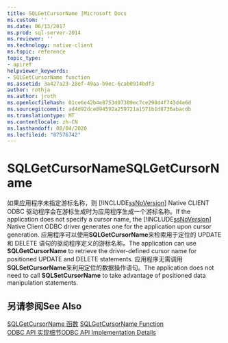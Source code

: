 ```yaml
---
title: SQLGetCursorName |Microsoft Docs
ms.custom: ''
ms.date: 06/13/2017
ms.prod: sql-server-2014
ms.reviewer: ''
ms.technology: native-client
ms.topic: reference
topic_type:
- apiref
helpviewer_keywords:
- SQLGetCursorName function
ms.assetid: 3a427a23-28ef-49aa-b9ec-6cab0914bdf3
author: rothja
ms.author: jroth
ms.openlocfilehash: 01ce6e42b4e8753d07309ec7ce298d4f743d4a6d
ms.sourcegitcommit: ad4d92dce894592a259721a1571b1d8736abacdb
ms.translationtype: MT
ms.contentlocale: zh-CN
ms.lasthandoff: 08/04/2020
ms.locfileid: "87576742"
---
```

# <a name="sqlgetcursorname"></a><span data-ttu-id="52c24-102">SQLGetCursorName</span><span class="sxs-lookup"><span data-stu-id="52c24-102">SQLGetCursorName</span></span>
  <span data-ttu-id="52c24-103">如果应用程序未指定游标名称，则 [!INCLUDE[ssNoVersion](../../includes/ssnoversion-md.md)] Native CLIENT ODBC 驱动程序会在游标生成时为应用程序生成一个游标名称。</span><span class="sxs-lookup"><span data-stu-id="52c24-103">If the application does not specify a cursor name, the [!INCLUDE[ssNoVersion](../../includes/ssnoversion-md.md)] Native Client ODBC driver generates one for the application upon cursor generation.</span></span> <span data-ttu-id="52c24-104">应用程序可以使用**SQLGetCursorName**来检索用于定位的 UPDATE 和 DELETE 语句的驱动程序定义的游标名称。</span><span class="sxs-lookup"><span data-stu-id="52c24-104">The application can use **SQLGetCursorName** to retrieve the driver-defined cursor name for positioned UPDATE and DELETE statements.</span></span> <span data-ttu-id="52c24-105">应用程序无需调用**SQLSetCursorName**来利用定位的数据操作语句。</span><span class="sxs-lookup"><span data-stu-id="52c24-105">The application does not need to call **SQLSetCursorName** to take advantage of positioned data manipulation statements.</span></span>  
  
## <a name="see-also"></a><span data-ttu-id="52c24-106">另请参阅</span><span class="sxs-lookup"><span data-stu-id="52c24-106">See Also</span></span>  
 <span data-ttu-id="52c24-107">[SQLGetCursorName 函数](https://go.microsoft.com/fwlink/?LinkId=59349) </span><span class="sxs-lookup"><span data-stu-id="52c24-107">[SQLGetCursorName Function](https://go.microsoft.com/fwlink/?LinkId=59349) </span></span>  
 [<span data-ttu-id="52c24-108">ODBC API 实现细节</span><span class="sxs-lookup"><span data-stu-id="52c24-108">ODBC API Implementation Details</span></span>](odbc-api-implementation-details.md)  
  
  
